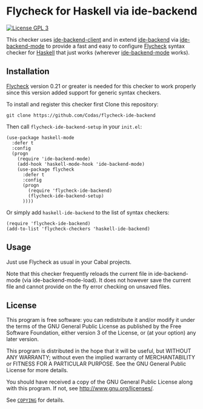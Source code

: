Flycheck for Haskell via ide-backend
===========================================================

[![License GPL 3][badge-license]][copying]

This checker uses
[ide-backend-client] and in extend [ide-backend] via [ide-backend-mode] to
provide a fast and easy to configure [Flycheck] syntax checker for [Haskell]
that just works (wherever [ide-backend-mode] works).

Installation
------------

[Flycheck] version 0.21 or greater is needed for this checker to work properly
since this version added support for generic syntax checkers.

To install and register this checker first Clone this repository:

```
git clone https://github.com/Codas/flycheck-ide-backend
```

Then call `flycheck-ide-backend-setup` in your `init.el`:

```emacs-lisp
(use-package haskell-mode
  :defer t
  :config
  (progn
    (require 'ide-backend-mode)
    (add-hook 'haskell-mode-hook 'ide-backend-mode)
    (use-package flycheck
      :defer t
      :config
      (progn
        (require 'flycheck-ide-backend)
        (flycheck-ide-backend-setup)
      ))))
```

Or simply add `haskell-ide-backend` to the list of syntax checkers:

```emacs-lisp
(require 'flycheck-ide-backend)
(add-to-list 'flycheck-checkers 'haskell-ide-backend)
```


Usage
-----

Just use Flycheck as usual in your Cabal projects.

Note that this checker frequently reloads the current file in ide-backend-mode
(via ide-backend-mode-load). It does not however save the current file and
cannot provide on the fly error checking on unsaved files.

License
-------

This program is free software: you can redistribute it and/or modify it under
the terms of the GNU General Public License as published by the Free Software
Foundation, either version 3 of the License, or (at your option) any later
version.

This program is distributed in the hope that it will be useful, but WITHOUT ANY
WARRANTY; without even the implied warranty of MERCHANTABILITY or FITNESS FOR A
PARTICULAR PURPOSE.  See the GNU General Public License for more details.

You should have received a copy of the GNU General Public License along with
this program.  If not, see http://www.gnu.org/licenses/.

See [`COPYING`][copying] for details.

[badge-license]: https://img.shields.io/badge/license-GPL_3-green.svg?dummy
[COPYING]: https://github.com/Codas/flycheck-ide-backend/blob/master/COPYING
[Flycheck]: https://www.flycheck.org
[ide-backend-mode]: https://github.com/chrisdone/ide-backend-mode
[ide-backend-client]: https://github.com/chrisdone/ide-backend-client
[ide-backend]: https://github.com/fpco/ide-backend
[Haskell]: https://www.haskell.org/
